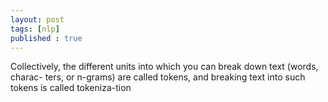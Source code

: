 ```yaml
---
layout: post
tags: [nlp]
published : true
---
```



Collectively, the different units into which you can break down text (words, charac- ters, or n-grams) are called tokens, and breaking text into such tokens is called tokeniza-tion



